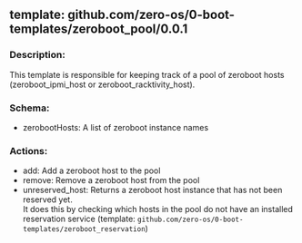 ## template: github.com/zero-os/0-boot-templates/zeroboot_pool/0.0.1

### Description:

This template is responsible for keeping track of a pool of zeroboot hosts (zeroboot_ipmi_host or zeroboot_racktivity_host).

### Schema:

- zerobootHosts: A list of zeroboot instance names

### Actions:

- add: Add a zeroboot host to the pool
- remove: Remove a zeroboot host from the pool
- unreserved_host: Returns a zeroboot host instance that has not been reserved yet.  
It does this by checking which hosts in the pool do not have an installed reservation service (template: `github.com/zero-os/0-boot-templates/zeroboot_reservation`)
